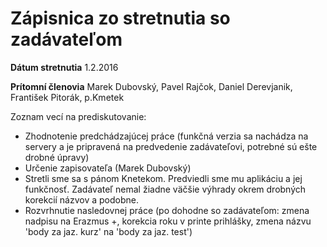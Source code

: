 # Zápisnica zo stretnutia so zadávateľom

**Dátum stretnutia** 1.2.2016

**Prítomní členovia** Marek Dubovský, Pavel Rajčok, Daniel Derevjanik, František Pitorák, p.Kmetek

Zoznam vecí na prediskutovanie:

- Zhodnotenie predchádzajúcej práce (funkčná verzia sa nachádza na servery a je pripravená na predvedenie zadávateľovi, potrebné sú ešte drobné úpravy)
- Určenie zapisovateľa (Marek Dubovský)
- Stretli sme sa s pánom Knetekom. Predviedli sme mu aplikáciu a jej funkčnosť. Zadávateľ nemal žiadne väčšie výhrady okrem drobných korekcií názvov a podobne.
- Rozvrhnutie nasledovnej práce (po dohodne so zadávateľom: zmena nadpisu na Erazmus +, korekcia roku v printe prihlášky, zmena názvu 'body za jaz. kurz' na 'body za jaz. test') 